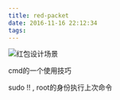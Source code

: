 ```yaml
---
title: red-packet
date: 2016-11-16 22:12:34
tags: 
---
```


![红包设计场景][1]

[1]: http://cdn.nicexiangcun.com/%E5%BE%AE%E4%BF%A1%E7%BA%A2%E5%8C%85.JPG

cmd的一个使用技巧

sudo !! , root的身份执行上次命令